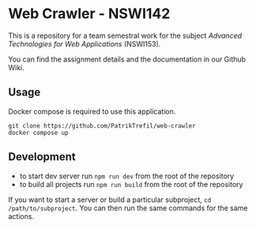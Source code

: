 # Web Crawler - NSWI142

This is a repository for a team semestral work for the subject _Advanced Technologies for Web Applications_ (NSWI153).

You can find the assignment details and the documentation in our Github Wiki.

## Usage

Docker compose is required to use this application.

```
git clone https://github.com/PatrikTrefil/web-crawler
docker compose up
```

## Development

-   to start dev server run `npm run dev` from the root of the repository
-   to build all projects run `npm run build` from the root of the repository

If you want to start a server or build a particular subproject, `cd /path/to/subproject`.
You can then run the same commands for the same actions.
